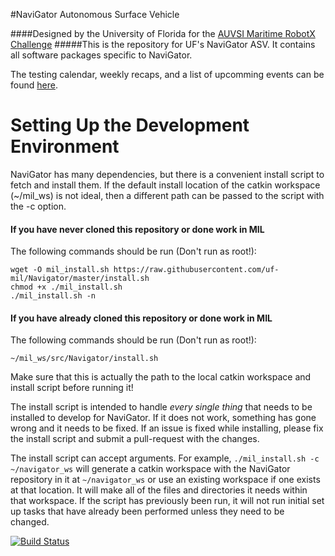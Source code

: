#NaviGator Autonomous Surface Vehicle

####Designed by the University of Florida for the [AUVSI Maritime RobotX Challenge](http://www.robotx.org)
#####This is the repository for UF's NaviGator ASV. It contains all software packages specific to NaviGator.

The testing calendar, weekly recaps, and a list of upcomming events can be found [here](https://groups.google.com/forum/#!forum/uf-navigator-asv).

# Setting Up the Development Environment

NaviGator has many dependencies, but there is a convenient install script to fetch and install them. If the default install location of the catkin workspace (~/mil_ws) is not ideal, then a different path can be passed to the script with the -c option.

#### If you have never cloned this repository or done work in MIL

The following commands should be run (Don't run as root!):

    wget -O mil_install.sh https://raw.githubusercontent.com/uf-mil/Navigator/master/install.sh
    chmod +x ./mil_install.sh
    ./mil_install.sh -n


#### If you have already cloned this repository or done work in MIL

The following commands should be run (Don't run as root!):

    ~/mil_ws/src/Navigator/install.sh

Make sure that this is actually the path to the local catkin workspace and install script before running it!

The install script is intended to handle *every single thing* that needs to be installed to develop for NaviGator. If it does not work, something has gone wrong and it needs to be fixed. If an issue is fixed while installing, please fix the install script and submit a pull-request with the changes.

The install script can accept arguments. For example, `./mil_install.sh -c ~/navigator_ws` will generate a catkin workspace with the NaviGator repository in it at `~/navigator_ws` or use an existing workspace if one exists at that location. It will make all of the files and directories it needs within that workspace. If the script has previously been run, it will not run initial set up tasks that have already been performed unless they need to be changed.

[![Build Status](https://semaphoreci.com/api/v1/uf-mil/navigator-2/branches/pull-request-30/badge.svg)](https://semaphoreci.com/uf-mil/navigator-2)
